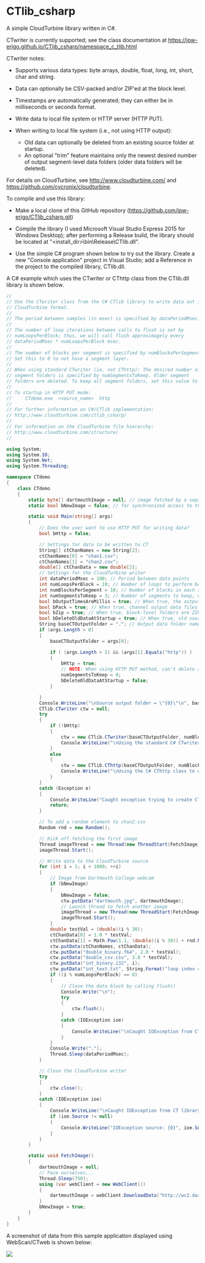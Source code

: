 # CTlib_csharp
A simple CloudTurbine library written in C#.

CTwriter is currently supported; see the class documentation at https://jpw-erigo.github.io/CTlib_csharp/namespace_c_tlib.html

CTwriter notes:

* Supports various data types: byte arrays, double, float, long, int, short, char and string.

* Data can optionally be CSV-packed and/or ZIP'ed at the block level.

* Timestamps are automatically generated; they can either be in milliseconds or seconds format.

* Write data to local file system or HTTP server (HTTP PUT).

* When writing to local file system (i.e., not using HTTP output):
    * Old data can optionally be deleted from an existing source folder at startup.
    * An optional "trim" feature maintains only the newest desired number of output segment-level data folders (older data folders will be deleted).

For details on CloudTurbine, see http://www.cloudturbine.com/ and https://github.com/cycronix/cloudturbine.

To compile and use this library:

* Make a local clone of this GitHub repository (https://github.com/jpw-erigo/CTlib_csharp.git)

* Compile the library (I used Microsoft Visual Studio Express 2015 for Windows Desktop); after performing a Release build, the library should be located at "<install_dir>\bin\Release\CTlib.dll".

* Use the simple C# program shown below to try out the library.  Create a new "Console application" project in Visual Studio; add a Reference in the project to the compiled library, CTlib.dll.

A C# example which uses the CTwriter or CThttp class from the CTlib.dll library is shown below.

```C#
//
// Use the CTwriter class from the C# CTlib library to write data out in
// CloudTurbine format.
//
// The period between samples (in msec) is specified by dataPeriodMsec.
//
// The number of loop iterations between calls to flush is set by
// numLoopsPerBlock; thus, we will call flush approximagely every
// dataPeriodMsec * numLoopsPerBlock msec.
//
// The number of blocks per segment is specified by numBlocksPerSegment.
// Set this to 0 to not have a segment layer.
//
// When using standard CTwriter (ie, not CThttp): The desired number of
// segment folders is specified by numSegmentsToKeep. Older segment
// folders are deleted. To keep all segment folders, set this value to 0.
//
// To startup in HTTP PUT mode:
//     CTdemo.exe  <source_name>  http
//
// For further information on C#/CTlib implementation:
// http://www.cloudturbine.com/ctlib_csharp/
//
// For information on the CloudTurbine file hierarchy:
// http://www.cloudturbine.com/structure/
//

using System;
using System.IO;
using System.Net;
using System.Threading;

namespace CTdemo
{
    class CTdemo
    {
        static byte[] dartmouthImage = null; // image fetched by a separate thread
        static bool bNewImage = false; // for synchronized access to the image

        static void Main(string[] args)
        {
            // Does the user want to use HTTP PUT for writing data?
            bool bHttp = false;

            // Settings for data to be written to CT
            String[] ctChanNames = new String[2];
            ctChanNames[0] = "chan1.csv";
            ctChanNames[1] = "chan2.csv";
            double[] ctChanData = new double[2];
            // Settings for the CloudTurbine writer
            int dataPeriodMsec = 100; // Period between data points
            int numLoopsPerBlock = 10; // Number of loops to perform between calls to flush
            int numBlocksPerSegment = 10; // Number of blocks in each segment (0 for no segment layer)
            int numSegmentsToKeep = 3; // Number of segments to keep, older segment folders are trimmed (0 for no trim, keep all)
            bool bOutputTimesAreMillis = true; // When true, the output time format is milliseconds since epoch
            bool bPack = true; // When true, channel output data files contain multiple points in CSV format
            bool bZip = true; // When true, block-level folders are ZIP'ed
            bool bDeleteOldDataAtStartup = true; // When true, old source data is deleted when the new source starts
            String baseCTOutputFolder = "."; // Output data folder name
            if (args.Length > 0)
            {
                baseCTOutputFolder = args[0];

                if ( (args.Length > 1) && (args[1].Equals("http")) )
                {
                    bHttp = true;
                    // NOTE: When using HTTP PUT method, can't delete any data (either at startup or during the run)
                    numSegmentsToKeep = 0;
                    bDeleteOldDataAtStartup = false;
                }

            }
            Console.WriteLine("\nSource output folder = \"{0}\"\n", baseCTOutputFolder);
            CTlib.CTwriter ctw = null;
            try
            {
                if (!bHttp)
                {
                    ctw = new CTlib.CTwriter(baseCTOutputFolder, numBlocksPerSegment, numSegmentsToKeep, bOutputTimesAreMillis, bPack, bZip, bDeleteOldDataAtStartup);
                    Console.WriteLine("\nUsing the standard C# CTwriter class");
                }
                else
                {
                    ctw = new CTlib.CThttp(baseCTOutputFolder, numBlocksPerSegment, bOutputTimesAreMillis, bPack, bZip);
                    Console.WriteLine("\nUsing the C# CThttp class to write data using HTTP PUT");
                }
            }
            catch (Exception e)
            {
                Console.WriteLine("Caught exception trying to create CTwriter:\n{0}", e);
                return;
            }

            // To add a random element to chan2.csv
            Random rnd = new Random();

            // Kick off fetching the first image
            Thread imageThread = new Thread(new ThreadStart(FetchImage));
            imageThread.Start();

            // Write data to the CloudTurbine source
            for (int i = 1; i < 1000; ++i)
            {
                // Image from Dartmouth College webcam
                if (bNewImage)
                {
                    bNewImage = false;
                    ctw.putData("dartmouth.jpg", dartmouthImage);
                    // Launch thread to fetch another image
                    imageThread = new Thread(new ThreadStart(FetchImage));
                    imageThread.Start();
                }
                double testVal = (double)(i % 30);
                ctChanData[0] = 1.0 * testVal;
                ctChanData[1] = Math.Pow(1.1, (double)(i % 30)) + rnd.NextDouble();
                ctw.putData(ctChanNames, ctChanData);
                ctw.putData("double_binary.f64", 2.0 * testVal);
                ctw.putData("double_csv.csv", 3.0 * testVal);
                ctw.putData("int_binary.i32", i);
                ctw.putData("int_text.txt", String.Format("loop index = {0}", i));
                if ((i % numLoopsPerBlock) == 0)
                {
                    // Close the data block by calling flush()
                    Console.Write("\n");
                    try
                    {
                        ctw.flush();
                    }
                    catch (IOException ioe)
                    {
                        Console.WriteLine("\nCaught IOException from CTwriter on flush:\n{0}", ioe);
                    }
                }
                Console.Write(".");
                Thread.Sleep(dataPeriodMsec);
            }

            // Close the CloudTurbine writer
            try
            {
                ctw.close();
            }
            catch (IOException ioe)
            {
                Console.WriteLine("\nCaught IOException from CT library on close");
                if (ioe.Source != null)
                {
                    Console.WriteLine("IOException source: {0}", ioe.Source);
                }
            }
        }

        static void FetchImage()
        {
            dartmouthImage = null;
            // Pace ourselves...
            Thread.Sleep(750);
            using (var webClient = new WebClient())
            {
                dartmouthImage = webClient.DownloadData("http://wc2.dartmouth.edu/jpg/image.jpg");
            }
            bNewImage = true;
        }
    }
}
```

A screenshot of data from this sample application displayed using WebScan/CTweb is shown below:

![](images/CTwriter_demo.png)
